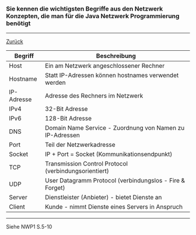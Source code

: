 ### Sie kennen die wichtigsten Begriffe aus den Netzwerk Konzepten, die man für die Java Netzwerk Programmierung benötigt

---

[Zurück](800netzwerk.md)

| Begriff       | Beschreibung |
|---------------|--------------|
| Host          | Ein am Netzwerk angeschlossener Rechner |
| Hostname      | Statt IP-Adressen können hostnames verwendet werden |
| IP-Adresse    | Adresse des Rechners im Netzwerk |
| IPv4          | 32-Bit Adresse |
| IPv6          | 128-Bit Adresse |
| DNS           | Domain Name Service - Zuordnung von Namen zu IP-Adressen |
| Port          | Teil der Netzwerkadresse |
| Socket        | IP + Port = Socket (Kommunikationsendpunkt) |
| TCP           | Transmission Control Protocol (verbindungsorientiert) |
| UDP           | User Datagramm Protocol (verbindungslos - Fire & Forget) |
| Server        | Dienstleister (Anbieter) - bietet Dienste an |
| Client        | Kunde - nimmt Dienste eines Servers in Anspruch | 

---
Siehe NWP1 S.5-10
